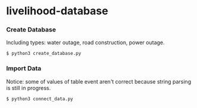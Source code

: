 # livelihood-database

### Create Database

Including types: water outage, road construction, power outage.

    $ python3 create_database.py


### Import Data

Notice: some of values of table event aren't correct because string parsing is still in progress.

    $ python3 connect_data.py

